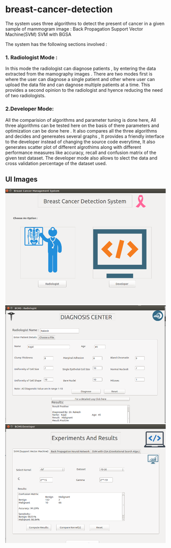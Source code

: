 # breast-cancer-detection


The system uses three algorithms to detect the  present of cancer in a given sample of mammogram image :
Back Propagation
Support Vector Machine(SVM)
SVM with BGSA 


The  system  has the following sections  involved :

### 1. Radiologist Mode : 
In this mode the radiologist can diagnose  patients , by entering the data extracted from the mamography images . There are two modes first is where the user can diagnose a single patient and other where user can upload the data file and can dagnose multiple patients at a time. This provides a second opinion to the radiologist and hyence reducing the need of two radiologists.


### 2.Developer Mode: 
All the comparision of algorithms and parameter tuning is done here, All three algorithms can be tested here on the basis of there parameters and optimization can be done here . It also compares all the three algorithms and decides and genereates several graphs , 
It provides a friendly interface to the developer instead of changing the source code everytime,
It also generates scatter plot of different algrothims along with different performance measures like accuracy, recall and confusion matrix of the given test dataset.  The developer mode also allows to slect the data and cross validation percentage of the dataset used.


## UI Images

![Image description](https://github.com/nanobot23/breast-cancer-detection/blob/master/Images/img1.png)
![Image description](https://github.com/nanobot23/breast-cancer-detection/blob/master/Images/img2.png)
![Image description](https://github.com/nanobot23/breast-cancer-detection/blob/master/Images/img3.png)
